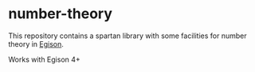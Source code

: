 # number-theory

This repository contains a spartan library with some facilities for number
theory in [Egison](https://www.egison.org/).

Works with Egison 4+

